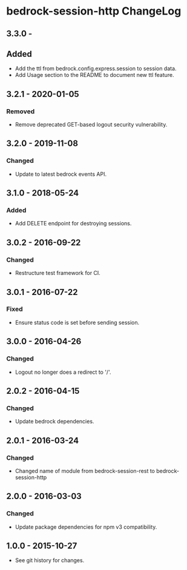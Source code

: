 # bedrock-session-http ChangeLog

## 3.3.0 -

## Added
- Add the ttl from bedrock.config.express.session to session data.
- Add Usage section to the README to document new ttl feature.

## 3.2.1 - 2020-01-05

### Removed
- Remove deprecated GET-based logout security vulnerability.

## 3.2.0 - 2019-11-08

### Changed
- Update to latest bedrock events API.

## 3.1.0 - 2018-05-24

### Added
- Add DELETE endpoint for destroying sessions.

## 3.0.2 - 2016-09-22

### Changed
- Restructure test framework for CI.

## 3.0.1 - 2016-07-22

### Fixed
- Ensure status code is set before sending session.

## 3.0.0 - 2016-04-26

### Changed
- Logout no longer does a redirect to '/'.

## 2.0.2 - 2016-04-15

### Changed
- Update bedrock dependencies.

## 2.0.1 - 2016-03-24

### Changed
- Changed name of module from bedrock-session-rest to bedrock-session-http

## 2.0.0 - 2016-03-03

### Changed
- Update package dependencies for npm v3 compatibility.

## 1.0.0 - 2015-10-27

- See git history for changes.
